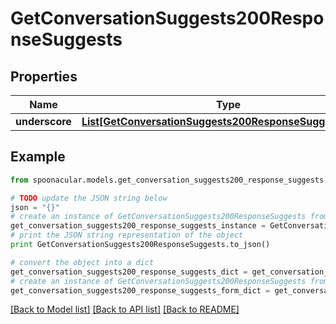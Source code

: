 # GetConversationSuggests200ResponseSuggests


## Properties

Name | Type | Description | Notes
------------ | ------------- | ------------- | -------------
**underscore** | [**List[GetConversationSuggests200ResponseSuggestsInner]**](GetConversationSuggests200ResponseSuggestsInner.md) |  | 

## Example

```python
from spoonacular.models.get_conversation_suggests200_response_suggests import GetConversationSuggests200ResponseSuggests

# TODO update the JSON string below
json = "{}"
# create an instance of GetConversationSuggests200ResponseSuggests from a JSON string
get_conversation_suggests200_response_suggests_instance = GetConversationSuggests200ResponseSuggests.from_json(json)
# print the JSON string representation of the object
print GetConversationSuggests200ResponseSuggests.to_json()

# convert the object into a dict
get_conversation_suggests200_response_suggests_dict = get_conversation_suggests200_response_suggests_instance.to_dict()
# create an instance of GetConversationSuggests200ResponseSuggests from a dict
get_conversation_suggests200_response_suggests_form_dict = get_conversation_suggests200_response_suggests.from_dict(get_conversation_suggests200_response_suggests_dict)
```
[[Back to Model list]](../README.md#documentation-for-models) [[Back to API list]](../README.md#documentation-for-api-endpoints) [[Back to README]](../README.md)


